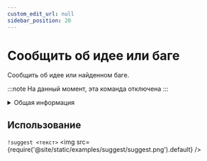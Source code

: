 ```yaml
---
custom_edit_url: null
sidebar_position: 20
---
```


# Сообщить об идее или баге

Сообщить об идее или найденном баге.

:::note
На данный момент, эта команда отключена
:::

<details>
  <summary>Общая информация</summary>
  <ul>
    <li><b>Название:</b> suggest</li>
    <li><b>Элиасы:</b> отсутствуют</li>
    <li><b>Кулдаун:</b> общий 5 секунд</li>
    <li><a href="https://github.com/Relanit/ModBoty/blob/master/ModBoty/cogs/suggest.py"><b>Исходный код</b></a></li>
  </ul>
</details>

## Использование
`!suggest <текст>`
<img src={require('@site/static/examples/suggest/suggest.png').default} />
